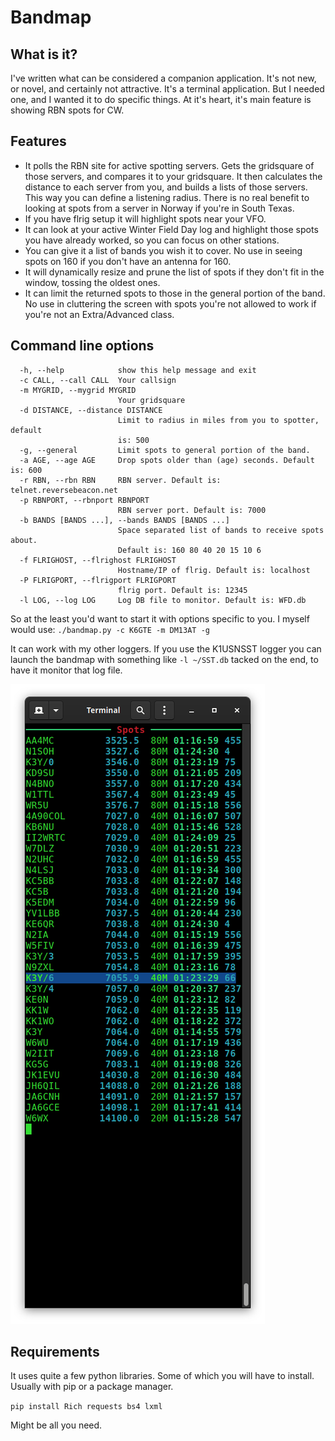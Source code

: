 # Bandmap

## What is it?

I've written what can be considered a companion application. It's not new, or novel, and certainly not attractive. It's a terminal application. But I needed one, and I wanted it to do specific things. At it's heart, it's main feature is showing RBN spots for CW.

## Features

* It polls the RBN site for active spotting servers. Gets the gridsquare of those servers, and compares it to your gridsquare. It then calculates the distance to each server from you, and builds a lists of those servers. This way you can define a listening radius. There is no real benefit to looking at spots from a server in Norway if you're in South Texas.
* If you have flrig setup it will highlight spots near your VFO.
* It can look at your active Winter Field Day log and highlight those spots you have already worked, so you can focus on other stations.
* You can give it a list of bands you wish it to cover. No use in seeing spots on 160 if you don't have an antenna for 160.
* It will dynamically resize and prune the list of spots if they don't fit in the window, tossing the oldest ones.
* It can limit the returned spots to those in the general portion of the band. No use in cluttering the screen with spots you're not allowed to work if you're not an Extra/Advanced class.

## Command line options

```
  -h, --help            show this help message and exit
  -c CALL, --call CALL  Your callsign
  -m MYGRID, --mygrid MYGRID
                        Your gridsquare
  -d DISTANCE, --distance DISTANCE
                        Limit to radius in miles from you to spotter, default
                        is: 500
  -g, --general         Limit spots to general portion of the band.
  -a AGE, --age AGE     Drop spots older than (age) seconds. Default is: 600
  -r RBN, --rbn RBN     RBN server. Default is: telnet.reversebeacon.net
  -p RBNPORT, --rbnport RBNPORT
                        RBN server port. Default is: 7000
  -b BANDS [BANDS ...], --bands BANDS [BANDS ...]
                        Space separated list of bands to receive spots about.
                        Default is: 160 80 40 20 15 10 6
  -f FLRIGHOST, --flrighost FLRIGHOST
                        Hostname/IP of flrig. Default is: localhost
  -P FLRIGPORT, --flrigport FLRIGPORT
                        flrig port. Default is: 12345
  -l LOG, --log LOG     Log DB file to monitor. Default is: WFD.db
```
  
So at the least you'd want to start it with options specific to you. I myself would use:
`./bandmap.py -c K6GTE -m DM13AT -g`
 
It can work with my other loggers. If you use the K1USNSST logger you can launch the bandmap with something like
`-l ~/SST.db`
tacked on the end, to have it monitor that log file.
 
![Snapshot of main screen](pics/bandmap.png)
 
## Requirements

It uses quite a few python libraries.
Some of which you will have to install. Usually with pip or a package manager.

`pip install Rich requests bs4 lxml`

Might be all you need.




